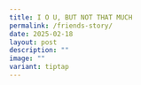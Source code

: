 ```yaml
---
title: I O U, BUT NOT THAT MUCH
permalink: /friends-story/
date: 2025-02-18
layout: post
description: ""
image: ""
variant: tiptap
---
```

